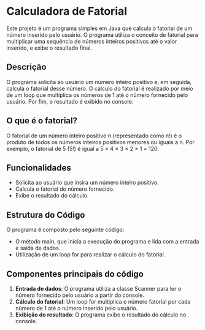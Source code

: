 <h1>Calculadora de Fatorial</h1>
<p>Este projeto é um programa simples em Java que calcula o fatorial de um número inserido pelo usuário. O programa utiliza o conceito de fatorial para multiplicar uma sequência de números inteiros positivos até o valor inserido, e exibe o resultado final.</p>

<h2>Descrição</h2>
<p>O programa solicita ao usuário um número inteiro positivo e, em seguida, calcula o fatorial desse número. O cálculo do fatorial é realizado por meio de um loop que multiplica os números de 1 até o número fornecido pelo usuário. Por fim, o resultado é exibido no console.</p>

<h2>O que é o fatorial?</h2>
<p>O fatorial de um número inteiro positivo n (representado como n!) é o produto de todos os números inteiros positivos menores ou iguais a n. Por exemplo, o fatorial de 5 (5!) é igual a 5 × 4 × 3 × 2 × 1 = 120.</p>

<h2>Funcionalidades</h2>
<ul>
  <li>Solicita ao usuário que insira um número inteiro positivo.</li>
  <li>Calcula o fatorial do número fornecido.</li>
  <li>Exibe o resultado do cálculo.</li>
</ul>

<h2>Estrutura do Código</h2>
<p>O programa é composto pelo seguinte código:</p>

<ul>
  <li>O método main, que inicia a execução do programa e lida com a entrada e saída de dados.</li>
  <li>Utilização de um loop for para realizar o cálculo do fatorial.</li>
</ul>

<h2>Componentes principais do código</h2>
<ol>
  <li><strong>Entrada de dados</strong>: O programa utiliza a classe Scanner para ler o número fornecido pelo usuário a partir do console.</li>
  <li><strong>Cálculo do fatorial</strong>: Um loop for multiplica o número fatorial por cada número de 1 até o número inserido pelo usuário.</li>
  <li><strong>Exibição do resultado</strong>: O programa exibe o resultado do cálculo no console.</li>
</ol>
